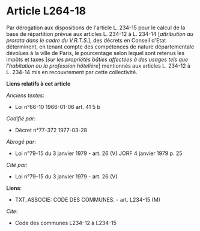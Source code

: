 # Article L264-18

Par dérogation aux dispositions de l'article L. 234-15 pour le calcul de la base de répartition prévue aux articles L. 234-12
à L. 234-14 [*attribution au prorata dans le cadre du V.R.T.S.*], des décrets en Conseil d'Etat déterminent, en tenant compte
des compétences de nature départementale dévolues à la ville de Paris, le pourcentage selon lequel sont retenus les impôts et
taxes [*sur les propriétés bâties affectées à des usages tels que l'habitation ou la profession hôtelière*] mentionnés aux
articles L. 234-12 à L. 234-14 mis en recouvrement par cette collectivité.

**Liens relatifs à cet article**

_Anciens textes_:

  - Loi n°66-10 1966-01-06 art. 41 5 b

_Codifié par_:

  - Décret n°77-372 1977-03-28

_Abrogé par_:

  - Loi n°79-15 du 3 janvier 1979 - art. 26 (V) JORF 4 janvier 1979 p. 25

_Cité par_:

  - Loi n°79-15 du 3 janvier 1979 - art. 26 (V)

**Liens**:

  - TXT_ASSOCIE: CODE DES COMMUNES. - art. L234-15 (M)

_Cite_:

  - Code des communes L234-12 à L234-15
